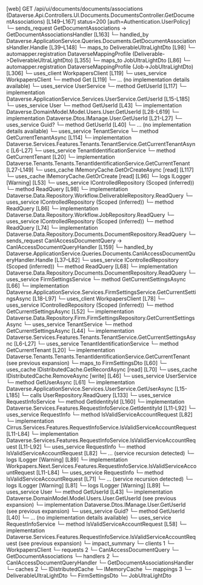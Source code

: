 [web] GET /api/ui/documents/documents/associations  (Dataverse.Api.Controllers.UI.Documents.DocumentsController.GetDocumentAssociations)  [L149–L167] status=200 [auth=Authentication.UserPolicy]
  └─ sends_request GetDocumentAssociations -> GetDocumentAssociationsHandler [L163]
    └─ handled_by Dataverse.ApplicationService.Queries.Documents.GetDocumentAssociationsHandler.Handle [L39–L148]
      └─ maps_to DeliverableUltraLightDto [L98]
        └─ automapper.registration DataverseMappingProfile (Deliverable->DeliverableUltraLightDto) [L355]
      └─ maps_to JobUltraLightDto [L86]
        └─ automapper.registration DataverseMappingProfile (Job->JobUltraLightDto) [L306]
      └─ uses_client WorkpapersClient [L119]
      └─ uses_service WorkpapersClient
        └─ method Get [L119]
          └─ ... (no implementation details available)
      └─ uses_service UserService
        └─ method GetUserId [L117]
          └─ implementation Dataverse.ApplicationService.Services.UserService.GetUserId [L15-L185]
            └─ uses_service User
              └─ method GetUserId [L43]
                └─ implementation Dataverse.DomainModel.Model.Users.User.GetUserId [L28-L619]
                └─ implementation Dataverse.Dtos.IManage.User.GetUserId [L21-L27]
            └─ uses_service Guid?
              └─ method GetUserId [L40]
                └─ ... (no implementation details available)
      └─ uses_service TenantService
        └─ method GetCurrentTenantAsync [L114]
          └─ implementation Dataverse.Services.Features.Tenants.TenantService.GetCurrentTenantAsync [L6-L27]
            └─ uses_service TenantIdentificationService
              └─ method GetCurrentTenant [L20]
                └─ implementation Dataverse.Tenants.Tenants.TenantIdentificationService.GetCurrentTenant [L27-L149]
                  └─ uses_cache IMemoryCache.GetOrCreateAsync [read] [L117]
                  └─ uses_cache IMemoryCache.GetOrCreate [read] [L96]
                  └─ logs ILogger<ITenantIdentificationService> [Warning] [L53]
      └─ uses_service IControlledRepository<Deliverable> (Scoped (inferred))
        └─ method ReadQuery [L98]
          └─ implementation Dataverse.Data.Repository.Workflow.DeliverableRepository.ReadQuery
      └─ uses_service IControlledRepository<Job> (Scoped (inferred))
        └─ method ReadQuery [L86]
          └─ implementation Dataverse.Data.Repository.Workflow.JobRepository.ReadQuery
      └─ uses_service IControlledRepository<Document> (Scoped (inferred))
        └─ method ReadQuery [L74]
          └─ implementation Dataverse.Data.Repository.Documents.DocumentRepository.ReadQuery
  └─ sends_request CanIAccessDocumentQuery -> CanIAccessDocumentQueryHandler [L159]
    └─ handled_by Dataverse.ApplicationService.Queries.Documents.CanIAccessDocumentQueryHandler.Handle [L37–L82]
      └─ uses_service IControlledRepository<Document> (Scoped (inferred))
        └─ method ReadQuery [L68]
          └─ implementation Dataverse.Data.Repository.Documents.DocumentRepository.ReadQuery
      └─ uses_service FirmSettingsService
        └─ method GetCurrentSettingsAsync [L66]
          └─ implementation Dataverse.ApplicationService.Services.FirmSettingsService.GetCurrentSettingsAsync [L18-L97]
            └─ uses_client WorkpapersClient [L78]
            └─ uses_service IControlledRepository<FirmSettings> (Scoped (inferred))
              └─ method GetCurrentSettingsAsync [L52]
                └─ implementation Dataverse.Data.Repository.Firm.FirmSettingsRepository.GetCurrentSettingsAsync
            └─ uses_service TenantService
              └─ method GetCurrentSettingsAsync [L44]
                └─ implementation Dataverse.Services.Features.Tenants.TenantService.GetCurrentSettingsAsync [L6-L27]
                  └─ uses_service TenantIdentificationService
                    └─ method GetCurrentTenant [L20]
                      └─ implementation Dataverse.Tenants.Tenants.TenantIdentificationService.GetCurrentTenant (see previous expansion)
            └─ maps_to FirmSettingsDto [L60]
            └─ uses_cache IDistributedCache.GetRecordAsync [read] [L70]
            └─ uses_cache IDistributedCache.RemoveAsync [write] [L46]
      └─ uses_service UserService
        └─ method GetUserAsync [L61]
          └─ implementation Dataverse.ApplicationService.Services.UserService.GetUserAsync [L15-L185]
            └─ calls UserRepository.ReadQuery [L133]
            └─ uses_service RequestInfoService
              └─ method GetIdentityId [L160]
                └─ implementation Dataverse.Services.Features.RequestInfoService.GetIdentityId [L11-L92]
                  └─ uses_service RequestInfo
                    └─ method IsValidServiceAccountRequest [L82]
                      └─ implementation Cirrus.Services.Features.RequestInfoService.IsValidServiceAccountRequest [L11-L84]
                      └─ implementation Dataverse.Services.Features.RequestInfoService.IsValidServiceAccountRequest [L11-L92]
                        └─ uses_service RequestInfo
                          └─ method IsValidServiceAccountRequest [L82]
                            └─ ... (service recursion detected)
                        └─ logs ILogger<IRequestInfoService> [Warning] [L89]
                      └─ implementation Workpapers.Next.Services.Features.RequestInfoService.IsValidServiceAccountRequest [L11-L84]
                        └─ uses_service RequestInfo
                          └─ method IsValidServiceAccountRequest [L71]
                            └─ ... (service recursion detected)
                        └─ logs ILogger<IRequestInfoService> [Warning] [L81]
                  └─ logs ILogger<IRequestInfoService> [Warning] [L89]
            └─ uses_service User
              └─ method GetUserId [L43]
                └─ implementation Dataverse.DomainModel.Model.Users.User.GetUserId (see previous expansion)
                └─ implementation Dataverse.Dtos.IManage.User.GetUserId (see previous expansion)
            └─ uses_service Guid?
              └─ method GetUserId [L40]
                └─ ... (no implementation details available)
      └─ uses_service RequestInfoService
        └─ method IsValidServiceAccountRequest [L58]
          └─ implementation Dataverse.Services.Features.RequestInfoService.IsValidServiceAccountRequest (see previous expansion)
  └─ impact_summary
    └─ clients 1
      └─ WorkpapersClient
    └─ requests 2
      └─ CanIAccessDocumentQuery
      └─ GetDocumentAssociations
    └─ handlers 2
      └─ CanIAccessDocumentQueryHandler
      └─ GetDocumentAssociationsHandler
    └─ caches 2
      └─ IDistributedCache
      └─ IMemoryCache
    └─ mappings 3
      └─ DeliverableUltraLightDto
      └─ FirmSettingsDto
      └─ JobUltraLightDto

